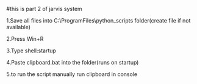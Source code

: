  #this is part 2 of jarvis system  
  
1.Save all files into C:\ProgramFiles\python_scripts folder(create file if not available)  

2.Press Win+R

3.Type shell:startup


4.Paste clipboard.bat into the folder(runs on startup)


5.to run the script manually run clipboard in console


